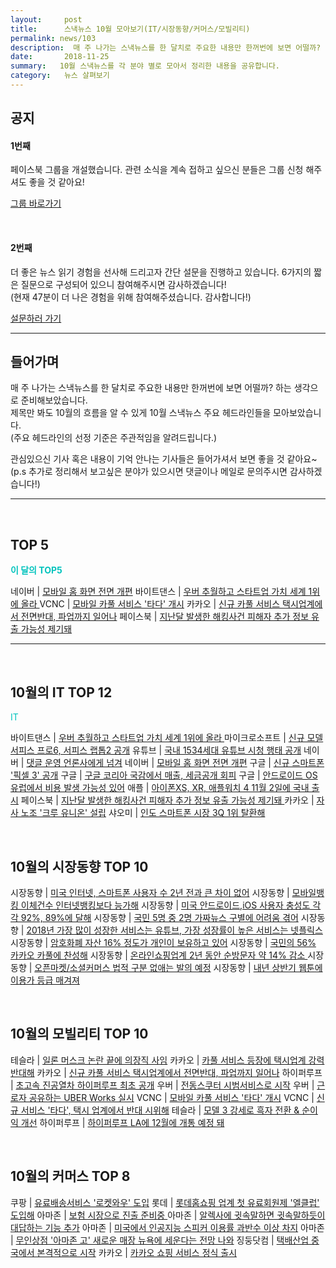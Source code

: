 ```yaml
---
layout:     post
title:      스낵뉴스 10월 모아보기(IT/시장동향/커머스/모빌리티)
permalink: news/103
description:  매 주 나가는 스낵뉴스를 한 달치로 주요한 내용만 한꺼번에 보면 어떨까? 하는 생각으로 준비해보았습니다.   ,제목만 봐도 10월의 흐름을 알 수 있게 10월 스낵뉴스 주요 헤드라인들을 모아보았습니다.   ,(주요 헤드라인의 선정 기준은 주관적임을 알려드립니다.)   ,관심있으신 기사 혹은 내용이 기억 안나는 기사들은 들어가셔서 보면 좋을 것 같아요~
date:       2018-11-25
summary:   10월 스낵뉴스를 각 분야 별로 모아서 정리한 내용을 공유합니다.
category:   뉴스 살펴보기
---
```



## 공지

#### 1번째

페이스북 그룹을 개설했습니다. 관련 소식을 계속 접하고 싶으신 분들은 그룹 신청 해주셔도 좋을 것 같아요!

[그룹 바로가기](https://www.facebook.com/groups/2025149054465611/?ref=group_browse_new)

<br>

#### 2번째

더 좋은 뉴스 읽기 경험을 선사해 드리고자 간단 설문을 진행하고 있습니다. 
6가지의 짧은 질문으로 구성되어 있으니 참여해주시면 감사하겠습니다!  
(현재 47분이 더 나은 경험을 위해 참여해주셨습니다. 감사합니다!)

<a href="http://bit.ly/2KJo4HB" onclick="ga(send, event, 기사, 설문조사, 서베이);"><span>설문하러 가기</span></a>

- - -

## 들어가며 

매 주 나가는 스낵뉴스를 한 달치로 주요한 내용만 한꺼번에 보면 어떨까? 하는 생각으로 준비해보았습니다.  
제목만 봐도 10월의 흐름을 알 수 있게 10월 스낵뉴스 주요 헤드라인들을 모아보았습니다.    
(주요 헤드라인의 선정 기준은 주관적임을 알려드립니다.)  

관심있으신 기사 혹은 내용이 기억 안나는 기사들은 들어가셔서 보면 좋을 것 같아요~
(p.s 추가로 정리해서 보고싶은 분야가 있으시면 댓글이나 메일로 문의주시면 감사하겠습니다!)

- - -

<br>


## TOP 5

<a href="#top3"></a><span style = "color: #00c3bd; font-weight: 700;">이 달의 TOP5</span>

네이버 | [모바일 홈 화면 전면 개편](https://seanlion.github.io/news/89#naver1)
바이트댄스 | [우버 추월하고 스타트업 가치 세계 1위에 올라 ](https://seanlion.github.io/news/87#bitedance)
VCNC | [모바일 카풀 서비스 '타다' 개시](https://seanlion.github.io/news/90#vcnc1)
카카오 | [신규 카풀 서비스 택시업계에서 전면반대, 파업까지 일어나](https://seanlion.github.io/news/92#kakao2)
페이스북 | [지난달 발생한 해킹사건 피해자 추가 정보 유출 가능성 제기돼](https://seanlion.github.io/news/91#facebook1)

- - -

<br>



## 10월의 IT TOP 12

<a href="#it"></a><span style = "color: #00c3bd">IT</span>

바이트댄스 | [우버 추월하고 스타트업 가치 세계 1위에 올라 ](https://seanlion.github.io/news/87#bitedance)
마이크로소프트 | [신규 모델 서피스 프로6, 서피스 랩톱2 공개](https://seanlion.github.io/news/87#microsoft3)
유튜브 | [국내 1534세대 유튜브 시청 행태 공개](https://seanlion.github.io/news/87#youtube1)
네이버 | [댓글 운영 언론사에게 넘겨](https://seanlion.github.io/news/93#naver1)
네이버 | [모바일 홈 화면 전면 개편](https://seanlion.github.io/news/89#naver1)
구글 | [신규 스마트폰 '픽셀 3' 공개](https://seanlion.github.io/news/89#google1)
구글 | [구글 코리아 국감에서 매출, 세금공개 회피](https://seanlion.github.io/news/89#google3)
구글 | [안드로이드 OS 유럽에서 비용 발생 가능성 있어](https://seanlion.github.io/news/91#google4)
애플 | [아이폰XS, XR, 애플워치 4 11월 2일에 국내 출시](https://seanlion.github.io/news/91#apple1)
페이스북 | [지난달 발생한 해킹사건 피해자 추가 정보 유출 가능성 제기돼 ](https://seanlion.github.io/news/91#facebook1)
카카오 | [자사 노조 '크루 유니온' 설립](https://seanlion.github.io/news/93#kakao)
샤오미 | [인도 스마트폰 시장 3Q 1위 탈환해](https://seanlion.github.io/news/93#xiaomi)


<br>



## 10월의 시장동향 TOP 10


시장동향 | [미국 인터넷, 스마트폰 사용자 수 2년 전과 큰 차이 없어](https://seanlion.github.io/news/87#internet)
시장동향 | [모바일뱅킹 이체건수 인터넷뱅킹보다 능가해](https://seanlion.github.io/news/87#banking)
시장동향 | [미국 안드로이드,iOS 사용자 충성도 각각 92%, 89%에 달해](https://seanlion.github.io/news/89#market1)
시장동향 | [국민 5명 중 2명 가짜뉴스 구별에 어려움 겪어](https://seanlion.github.io/news/89#market2)
시장동향 | [2018년 가장 많이 성장한 서비스는 유튜브, 가장 성장률이 높은 서비스는 넷플릭스 ](https://seanlion.github.io/news/91#market1)
시장동향 | [암호화폐 자산 16% 정도가 개인이 보유하고 있어](https://seanlion.github.io/news/91#market4)
시장동향  | [국민의 56% 카카오 카풀에 찬성해](https://seanlion.github.io/news/94#market1)
시장동향 | [온라인쇼핑업계 2년 동안 순방문자 약 14% 감소 ](https://seanlion.github.io/news/94#market2)
시장동향 | [오픈마켓/소셜커머스 법적 구분 없애는 발의 예정](https://seanlion.github.io/news/94#market4)
시장동향  | [내년 상반기 웹툰에 이용가 등급 매겨져](https://seanlion.github.io/news/94#market6)


<br>



## 10월의 모빌리티 TOP 10


테슬라 | [일론 머스크 논란 끝에 의장직 사임](https://seanlion.github.io/news/88#tesla1)
카카오 | [카풀 서비스 등장에 택시업계 강력 반대해](https://seanlion.github.io/news/88#kakao4)
카카오 | [신규 카풀 서비스 택시업계에서 전면반대, 파업까지 일어나](https://seanlion.github.io/news/92#kakao2)
하이퍼루프 | [초고속 진공열차 하이퍼루프 최초 공개](https://seanlion.github.io/news/88#hyper)
우버 | [전동스쿠터 시범서비스로 시작](https://seanlion.github.io/news/88#uber)
우버 | [근로자 공유하는 UBER Works 실시](https://seanlion.github.io/news/92#uber1)
VCNC | [모바일 카풀 서비스 '타다' 개시](https://seanlion.github.io/news/90#vcnc1)
VCNC | [신규 서비스 '타다', 택시 업계에서 반대 시위해](https://seanlion.github.io/news/90#vcnc2)
테슬라 | [모델 3 강세로 흑자 전환 & 순이익 개선](https://seanlion.github.io/news/94#tesla)
하이퍼루프 | [하이퍼루프 LA에 12월에 개통 예정 돼](https://seanlion.github.io/news/94#hyperloop)


<br>



## 10월의 커머스 TOP 8


쿠팡 | [유료배송서비스 '로켓와우' 도입](https://seanlion.github.io/news/88#coupang)
롯데 | [롯데홈쇼핑 업계 첫 유료회원제 '엘클럽' 도입해](https://seanlion.github.io/news/88#lotte)
아마존 | [보험 시장으로 진출 준비중 ](https://seanlion.github.io/news/90#amazon)
아마존 | [알렉사에 귓속말하면 귓속말하듯이 대답하는 기능 추가](https://seanlion.github.io/news/92#amazon)
아마존 | [미국에서 인공지능 스피커 이용률 과반수 이상 차지](https://seanlion.github.io/news/94#amazon1)
아마존 | [무인상점 '아마존 고' 새로운 매장 뉴욕에 세운다는 전망 나와](https://seanlion.github.io/news/94#amazon4)
징둥닷컴 | [택배산업 중국에서 본격적으로 시작](https://seanlion.github.io/news/92#zingdong)
카카오 | [카카오 쇼핑 서비스 정식 출시](https://seanlion.github.io/news/94#kakao)

